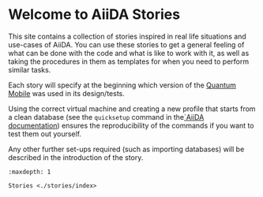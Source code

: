 # Welcome to AiiDA Stories

This site contains a collection of stories inspired in real life situations and use-cases of AiiDA.
You can use these stories to get a general feeling of what can be done with the code and what is like to work with it, as well as taking the procedures in them as templates for when you need to perform similar tasks.

Each story will specify at the beginning which version of the [Quantum Mobile](https://www.materialscloud.org/work/quantum-mobile) was used in its design/tests.

Using the correct virtual machine and creating a new profile that starts from a clean database (see the ``quicksetup`` command in the[`AiiDA documentation](https://aiida.readthedocs.io/projects/aiida-core/en/latest/intro/get_started.html#initialise-data-storage)) ensures the reproducibility of the commands if you want to test them out yourself.

Any other further set-ups required (such as importing databases) will be described in the introduction of the story.

```{toctree}
:maxdepth: 1

Stories <./stories/index>
```

